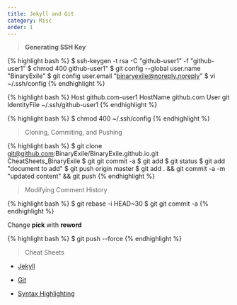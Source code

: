 ```yaml
---
title: Jekyll and Git 
category: Misc
order: 1
---
```

> <b> Generating SSH Key </b>

{% highlight bash %}
$ ssh-keygen -t rsa -C "github-user1" -f "github-user1"
$ chmod 400 github-user1"
$ git config --global user.name "BinaryExile"
$ git config user.email "binaryexile@noreply.noreply"
$ vi ~/.ssh/config
{% endhighlight %}

{% highlight bash %}
Host github.com-user1
    HostName github.com
    User git
    IdentityFile ~/.ssh/github-user1
{% endhighlight %}

{% highlight bash %}
$ chmod 400 ~/.ssh/config
{% endhighlight %}

>Cloning, Commiting, and Pushing

{% highlight bash %}
$ git clone git@github.com:BinaryExile/BinaryExile.github.io.git CheatSheets_BinaryExile
$ git git commit -a
$ git add 
$ git status
$ git add "document to add" 
$ git push origin master
$ git add . && git commit -a -m "updated content" && git push
{% endhighlight %}

>Modifying Comment History

{% highlight bash %}
$ git rebase -i HEAD~30
$ git git commit -a
{% endhighlight %}

Change **pick** with **reword** 

{% highlight bash %}
$ git push --force 
{% endhighlight %}

> Cheat Sheets

* [Jekyll](https://sourceforge.net/p/jekyllc/bugs/markdown_syntax#md_ex_tables)

* [Git](https://www.git-tower.com/blog/git-cheat-sheet/)

* [Syntax Highlighting](https://github.com/jneen/rouge/wiki/List-of-supported-languages-and-lexers)
